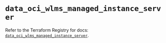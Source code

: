 # `data_oci_wlms_managed_instance_server`

Refer to the Terraform Registry for docs: [`data_oci_wlms_managed_instance_server`](https://registry.terraform.io/providers/hashicorp/oci/7.19.0/docs/data-sources/wlms_managed_instance_server).
